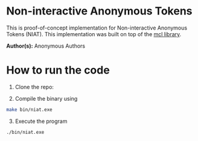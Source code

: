 # Non-interactive Anonymous Tokens

This is proof-of-concept implementation for Non-interactive Anonymous Tokens (NIAT). This implementation was built on top of the [mcl library](https://github.com/herumi/mcl).

**Author(s):** Anonymous Authors

# How to run the code

1. Clone the repo:

2. Compile the binary using 
```bash
make bin/niat.exe
```

3. Execute the program
```bash
./bin/niat.exe
```